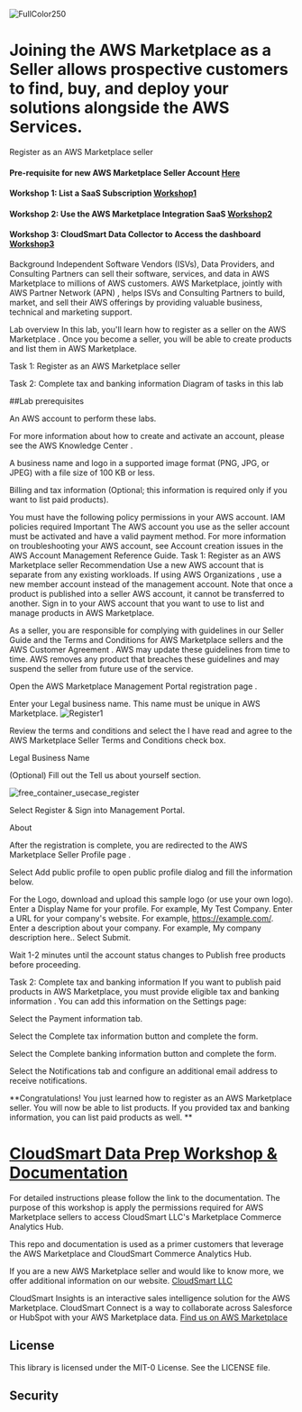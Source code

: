 ![FullColor250](https://user-images.githubusercontent.com/26460009/182591613-37eaf99b-9c58-444c-94c2-8f6fb229f26d.png)
# Joining the AWS Marketplace as a Seller allows prospective customers to find, buy, and deploy your solutions alongside the AWS Services.
Register as an AWS Marketplace seller
#### Pre-requisite for new AWS Marketplace Seller Account [Here](/docs/MarketplacePrerequisite.md)
#### Workshop 1: List a SaaS Subscription [Workshop1](/docs/Lab1.md)
#### Workshop 2: Use the AWS Marketplace Integration SaaS [Workshop2](/docs/Lab2.md)
#### Workshop 3: CloudSmart Data Collector to Access the dashboard [Workshop3](/docs/Lab3.md)
Background
Independent Software Vendors (ISVs), Data Providers, and Consulting Partners can sell their software, services, and data in AWS Marketplace to millions of AWS customers. AWS Marketplace, jointly with AWS Partner Network (APN) , helps ISVs and Consulting Partners to build, market, and sell their AWS offerings by providing valuable business, technical and marketing support.

Lab overview
In this lab, you'll learn how to register as a seller on the AWS Marketplace . Once you become a seller, you will be able to create products and list them in AWS Marketplace.

Task 1: Register as an AWS Marketplace seller

Task 2: Complete tax and banking information
Diagram of tasks in this lab

##Lab prerequisites

An AWS account to perform these labs. 

For more information about how to create and activate an account, please see the AWS Knowledge Center .

A business name and logo in a supported image format (PNG, JPG, or JPEG) with a file size of 100 KB or less.

Billing and tax information (Optional; this information is required only if you want to list paid products).

You must have the following policy permissions in your AWS account.
IAM policies required
Important
The AWS account you use as the seller account must be activated and have a valid payment method. For more information on troubleshooting your AWS account, see Account creation issues  in the AWS Account Management Reference Guide.
Task 1: Register as an AWS Marketplace seller
Recommendation
Use a new AWS account that is separate from any existing workloads. If using AWS Organizations , use a new member account instead of the management account. Note that once a product is published into a seller AWS account, it cannot be transferred to another.
Sign in to your AWS account  that you want to use to list and manage products in AWS Marketplace.

As a seller, you are responsible for complying with guidelines in our Seller Guide  and the Terms and Conditions  for AWS Marketplace sellers and the AWS Customer Agreement . AWS may update these guidelines from time to time. AWS removes any product that breaches these guidelines and may suspend the seller from future use of the service.

Open the AWS Marketplace Management Portal registration page .

Enter your Legal business name. This name must be unique in AWS Marketplace.
![Register1](https://github.com/tvanceadv/csdataprep/assets/26460009/ccaaf560-d06b-47b6-9731-ea9ec74b15ef)

Review the terms and conditions and select the I have read and agree to the AWS Marketplace Seller Terms and Conditions check box.

Legal Business Name

(Optional) Fill out the Tell us about yourself section.

![free_container_usecase_register](https://github.com/tvanceadv/csdataprep/assets/26460009/47e56880-db5e-4d1d-a488-e6e20ea2b9c0)


Select Register & Sign into Management Portal.

About

After the registration is complete, you are redirected to the AWS Marketplace Seller Profile page .

Select Add public profile to open public profile dialog and fill the information below.

For the Logo, download and upload this sample logo  (or use your own logo).
Enter a Display Name for your profile. For example, My Test Company.
Enter a URL for your company's website. For example, https://example.com/.
Enter a description about your company. For example, My company description here..
Select Submit.

Wait 1-2 minutes until the account status changes to Publish free products before proceeding.

Task 2: Complete tax and banking information
If you want to publish paid products in AWS Marketplace, you must provide eligible tax and banking information . You can add this information on the Settings page:

Select the Payment information tab.

Select the Complete tax information button and complete the form.

Select the Complete banking information button and complete the form.

Select the Notifications tab and configure an additional email address to receive notifications.

**Congratulations!
You just learned how to register as an AWS Marketplace seller. You will now be able to list products. If you provided tax and banking information, you can list paid products as well.
**
# [CloudSmart Data Prep Workshop & Documentation](/docs/index.md)
For detailed instructions please follow the link to the documentation. 
The purpose of this workshop is apply the permissions required for AWS Marketplace sellers to access CloudSmart LLC's Marketplace Commerce Analytics Hub.

This repo and documentation is used as a primer customers that leverage the AWS Marketplace and CloudSmart Commerce Analytics Hub. 

If you are a new AWS Marketplace seller and would like to know more, we offer additional information on our website.  [CloudSmart LLC](https://www.cloudsmart.global/)

CloudSmart Insights is an interactive sales intelligence solution for the AWS Marketplace.  CloudSmart Connect is a way to collaborate across Salesforce or HubSpot with your AWS Marketplace data. [Find us on AWS Marketplace](https://aws.amazon.com/marketplace/seller-profile?id=298cc85d-83b7-429d-87d7-b37558f4b863)
## License
This library is licensed under the MIT-0 License. See the LICENSE file.

## Security
